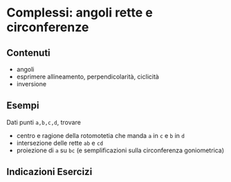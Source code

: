 # Complessi: angoli rette e circonferenze

## Contenuti

- angoli
- esprimere allineamento, perpendicolarità, ciclicità
- inversione

## Esempi

Dati punti `a,b,c,d`, trovare

- centro e ragione della rotomotetia che manda `a` in `c` e `b` in `d`
- intersezione delle rette `ab` e `cd`
- proiezione di `a` su `bc` (e semplificazioni sulla circonferenza goniometrica)

## Indicazioni Esercizi
